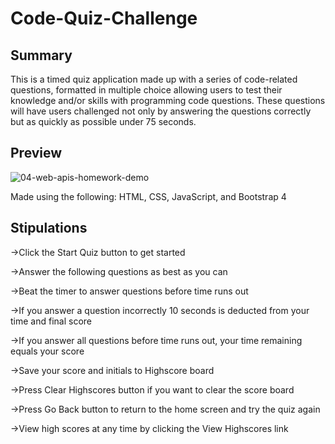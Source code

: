 # Code-Quiz-Challenge

## Summary
This is a timed quiz application made up with a series of code-related questions, formatted in multiple choice allowing users to test their knowledge and/or skills with programming code questions. These questions will have users challenged not only by answering the questions correctly but as quickly as possible under 75 seconds. 

## Preview
![04-web-apis-homework-demo](https://user-images.githubusercontent.com/70370805/97690341-f4aade80-1a40-11eb-8012-1873b7e6db9f.gif)

Made using the following: HTML, CSS, JavaScript, and Bootstrap 4

## Stipulations
&rightarrow;Click the Start Quiz button to get started

&rightarrow;Answer the following questions as best as you can 

&rightarrow;Beat the timer to answer questions before time runs out

&rightarrow;If you answer a question incorrectly 10 seconds is deducted from your time and final score

&rightarrow;If you answer all questions before time runs out, your time remaining equals your score

&rightarrow;Save your score and initials to Highscore board

&rightarrow;Press Clear Highscores button if you want to clear the score board

&rightarrow;Press Go Back button to return to the home screen and try the quiz again

&rightarrow;View high scores at any time by clicking the View Highscores link



